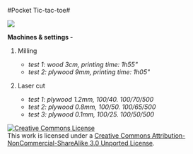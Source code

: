 #Pocket Tic-tac-toe#

<img src="https://raw.github.com/DigitalFabricationStudio/Project_03/master/eugenia.pavone/Final_project/Final_prototype_shots/ttt12.jpg">

**Machines & settings -** 

1. Milling
   * _test 1: wood 3cm, printing time: 1h55"_
   * _test 2: plywood 9mm, printing time: 1h05"_

2. Laser cut
   * _test 1: plywood 1.2mm, 100/40. 100/70/500_
   * _test 2: plywood 0.8mm, 100/50. 100/65/500_
   * _test 3: plywood 0.1mm, 100/25. 100/50/500_


<a rel="license" href="http://creativecommons.org/licenses/by-nc-sa/3.0/deed.en_US"><img alt="Creative Commons License" style="border-width:0" src="http://i.creativecommons.org/l/by-nc-sa/3.0/88x31.png" /></a><br />This work is licensed under a <a rel="license" href="http://creativecommons.org/licenses/by-nc-sa/3.0/deed.en_US">Creative Commons Attribution-NonCommercial-ShareAlike 3.0 Unported License</a>.
